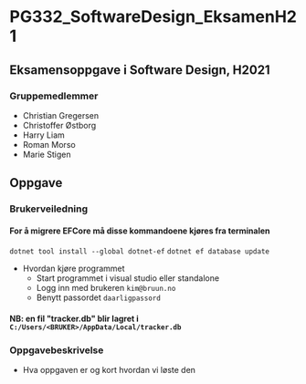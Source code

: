 # PG332_SoftwareDesign_EksamenH21

## Eksamensoppgave i Software Design, H2021

### Gruppemedlemmer
* Christian Gregersen
* Christoffer Østborg
* Harry Liam
* Roman Morso
* Marie Stigen

## Oppgave

### Brukerveiledning

#### For å migrere EFCore må disse kommandoene kjøres fra terminalen
`dotnet tool install --global dotnet-ef`
`dotnet ef database update`
- Hvordan kjøre programmet
  * Start programmet i visual studio eller standalone
  * Logg inn med brukeren `kim@bruun.no`
  * Benytt passordet `daarligpassord`

#### NB: en fil "tracker.db" blir lagret i `C:/Users/<BRUKER>/AppData/Local/tracker.db`

### Oppgavebeskrivelse

- Hva oppgaven er og kort hvordan vi løste den
